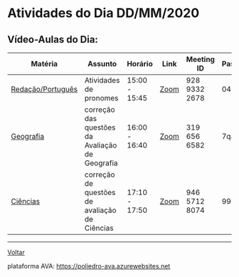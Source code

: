 # Atividades do Dia DD/MM/2020

## Vídeo-Aulas do Dia:

| Matéria | Assunto |Horário | Link | Meeting ID | Password |
|---------|---------|--------|------|------------|----------|
| [Redação/Português](#redação-e-português) | Atividades de pronomes | 15:00 - 15:45 | [Zoom](https://zoom.us/j/92893322678?pwd=clVTRDh3bzQ0SnVPV0wxQlJSU1JHdz09) | 928 9332 2678 | 042138 |
| [Geografia](#geografia) | correção das questões da Avaliação de Geografia | 16:00 - 16:40 | [Zoom](https://zoom.us/j/3196566582?pwd=cFNUb3BrREpzanpQV2toZ09RbjFnUT09) | 319 656 6582 | 7qaBx5 |
| [Ciências](#ciências) | correção de questões de avaliação de Ciências | 17:10 - 17:50 | [Zoom](https://zoom.us/j/94657128074?pwd=UDR1dTlqQ3lWVk9iMk1YSHRNZFVjZz09) | 946 5712 8074 | 994737 | 


---
[Voltar](index.md)


plataforma AVA: https://poliedro-ava.azurewebsites.net
